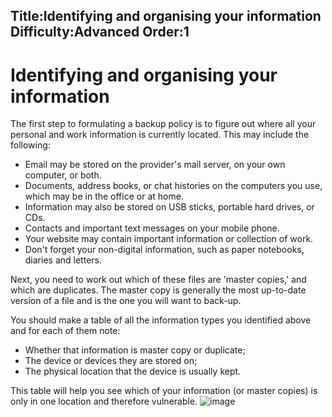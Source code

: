 Title:Identifying and organising your information
Difficulty:Advanced
Order:1
---
# Identifying and organising your information

The first step to formulating a backup policy is to figure out where all your personal and work information is currently located. This may include the following:

*   Email may be stored on the provider's mail server, on your own computer, or both.
*   Documents, address books, or chat histories on the computers you use, which may be in the office or at home.
*   Information may also be stored on USB sticks, portable hard drives, or CDs.
*   Contacts and important text messages on your mobile phone.
*   Your website may contain important information or collection of work.
*   Don't forget your non-digital information, such as paper notebooks, diaries and letters.

Next, you need to work out which of these files are 'master copies,' and which are duplicates. The master copy is generally the most up-to-date version of a file and is the one you will want to back-up.

You should make a table of all the information types you identified above and for each of them note:

*   Whether that information is master copy or duplicate;
*   The device or devices they are stored on;
*   The physical location that the device is usually kept.

This table will help you see which of your information (or master copies) is only in one location and therefore vulnerable.
![image](backing1.png)